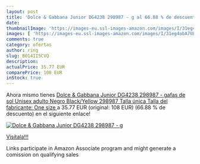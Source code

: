 ```yaml
---
layout: post
title: 'Dolce & Gabbana Junior DG4238 298987 - g al 66.88 % de descuento'
date: 
thumbnailImage: 'https://images-eu.ssl-images-amazon.com/images/I/31eg4abA7UL._SL200_.jpg'
images: [ 'https://images-eu.ssl-images-amazon.com/images/I/31eg4abA7UL._SL200_.jpg' ]
comments: true
category: ofertas
author: ring
slug: B014II5CVQ
description:
actualPrice: 35.77 EUR
comparePrice: 108 EUR
inStock: true
---
```


Ahora mismo tienes [Dolce & Gabbana Junior DG4238 298987 - gafas de sol Unisex adulto  Negro  Black/Yellow 298987   Talla única  Talla del fabricante: One size ](https://www.amazon.es/dp/B014II5CVQ/?tag=tolees-21) a 35.77 EUR (original: 108 EUR) (66.88 %  de descuento) en el siguiente enlace!

[![Dolce & Gabbana Junior DG4238 298987 - g](https://images-eu.ssl-images-amazon.com/images/I/31eg4abA7UL._SL200_.jpg)](https://www.amazon.es/dp/B014II5CVQ/?tag=tolees-21)

[Visítala!!!](https://www.amazon.es/dp/B014II5CVQ/?tag=tolees-21)

Links participate in Amazon Associate program and might generate a comission on qualifying sales
